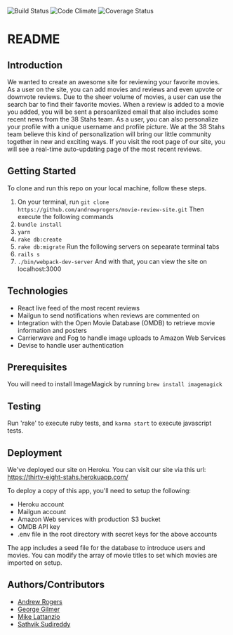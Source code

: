 ![Build Status](https://codeship.com/projects/38d83730-4d42-0135-ea45-72e8c5ccfe37/status?branch=master)
![Code Climate](https://codeclimate.com/github/andrewprogers/movie-review-site.png)
![Coverage Status](https://coveralls.io/repos/andrewprogers/movie-review-site/badge.png)

# README

## Introduction

We wanted to create an awesome site for reviewing your favorite movies. As a user on the site, you can add movies and reviews and even upvote or downvote reviews. Due to the sheer volume of movies, a user can use the search bar to find their favorite movies. When a review is added to a movie you added, you will be sent a persoanlized email that also includes some recent news from the 38 Stahs team. As a user, you can also personalize your profile with a unique username and profile picture. We at the 38 Stahs team believe this kind of personalization will bring our little community together in new and exciting ways. If you visit the root page of our site, you will see a real-time auto-updating page of the most recent reviews.

## Getting Started

To clone and run this repo on your local machine, follow these steps.
1) On your terminal, run `git clone https://github.com/andrewprogers/movie-review-site.git`
Then execute the following commands
2) `bundle install`
3) `yarn`
4) `rake db:create`
5) `rake db:migrate`
Run the following servers on sepearate terminal tabs
6) `rails s`
7) `./bin/webpack-dev-server`
And with that, you can view the site on localhost:3000

## Technologies
- React live feed of the most recent reviews
- Mailgun to send notifications when reviews are commented on
- Integration with the Open Movie Database (OMDB) to retrieve movie information and posters
- Carrierwave and Fog to handle image uploads to Amazon Web Services
- Devise to handle user authentication

## Prerequisites
You will need to install ImageMagick by running `brew install imagemagick`

## Testing
Run 'rake' to execute ruby tests, and `karma start` to execute javascript tests.

## Deployment
We've deployed our site on Heroku. You can visit our site via this url: https://thirty-eight-stahs.herokuapp.com/

To deploy a copy of this app, you'll need to setup the following:
- Heroku account
- Mailgun account
- Amazon Web services with production S3 bucket
- OMDB API key
- .env file in the root directory with secret keys for the above accounts

The app includes a seed file for the database to introduce users and movies. You can modify the array of movie titles to set which movies are imported on setup.

## Authors/Contributors
- [Andrew Rogers](https://github.com/andrewprogers/)
- [George Gilmer](https://github.com/Geoooorge)
- [Mike Lattanzio](https://github.com/learnthecraft617)
- [Sathvik Sudireddy](https://github.com/sathvik22)
